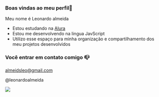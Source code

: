 ### Boas vindas ao meu perfil💜

Meu nome é Leonardo almeida

- Estou estudando na [Alura](https;//www.alura.com.br)
- Estou me desenvolvendo na lingua JavScript
- Utilizo esse espaço para minha organização e compartilhamento dos meu projetos desenvolvidos

### Você entrar em contato comigo 📪

almeidsleo@gmail.com

@leonardoalmeida

![](https://media.tenor.com/JHp-pctUPkcAAAAM/margotsprestige-monkey-backpack.gif)
